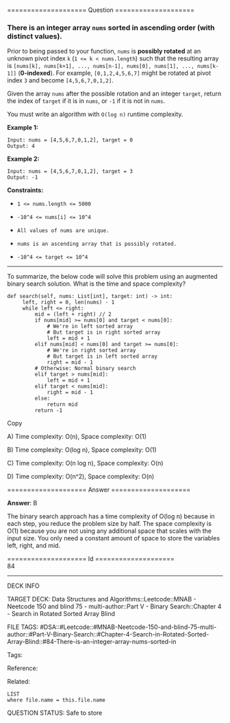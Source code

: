 ==================== Question ====================  

### There is an integer array `nums` sorted in ascending order (with **distinct** values).

Prior to being passed to your function, `nums` is **possibly rotated** at an unknown pivot index `k` (`1 <= k < nums.length`) such that the resulting array is `[nums[k], nums[k+1], ..., nums[n-1], nums[0], nums[1], ..., nums[k-1]]` (**0-indexed**). For example, `[0,1,2,4,5,6,7]` might be rotated at pivot index `3` and become `[4,5,6,7,0,1,2]`.

Given the array `nums` after the possible rotation and an integer `target`, return the index of `target` if it is in `nums`, or `-1` if it is not in `nums`.

You must write an algorithm with `O(log n)` runtime complexity.

**Example 1:**

<!-- codeblock-start -->
<pre><code>Input: nums = [4,5,6,7,0,1,2], target = 0
Output: 4
</code></pre>
<!-- codeblock-end -->

**Example 2:**

<!-- codeblock-start -->
<pre><code>Input: nums = [4,5,6,7,0,1,2], target = 3
Output: -1
</code></pre>
<!-- codeblock-end -->

**Constraints:**

- `1 <= nums.length <= 5000`

- `-10^4 <= nums[i] <= 10^4`

- `All values of nums are unique.`

- `nums is an ascending array that is possibly rotated.`

- `-10^4 <= target <= 10^4`

---

To summarize, the below code will solve this problem using an augmented binary search solution. What is the time and space complexity?

<!-- codeblock-start -->
<pre><code class="hljs language-python"><span class="hljs-keyword">def</span> <span class="hljs-title function_">search</span>(<span class="hljs-params">self, nums: <span class="hljs-type">List</span>[<span class="hljs-built_in">int</span>], target: <span class="hljs-built_in">int</span></span>) -> <span class="hljs-built_in">int</span>:
     left, right = <span class="hljs-number">0</span>, <span class="hljs-built_in">len</span>(nums) - <span class="hljs-number">1</span>
     <span class="hljs-keyword">while</span> left &#x3C;= right:
         mid = (left + right) // <span class="hljs-number">2</span>
         <span class="hljs-keyword">if</span> nums[mid] >= nums[<span class="hljs-number">0</span>] <span class="hljs-keyword">and</span> target &#x3C; nums[<span class="hljs-number">0</span>]:
             <span class="hljs-comment"># We're in left sorted array</span>
             <span class="hljs-comment"># But target is in right sorted array</span>
             left = mid + <span class="hljs-number">1</span>
         <span class="hljs-keyword">elif</span> nums[mid] &#x3C; nums[<span class="hljs-number">0</span>] <span class="hljs-keyword">and</span> target >= nums[<span class="hljs-number">0</span>]:
             <span class="hljs-comment"># We're in right sorted array</span>
             <span class="hljs-comment"># But target is in left sorted array</span>
             right = mid - <span class="hljs-number">1</span>
         <span class="hljs-comment"># Otherwise: Normal binary search</span>
         <span class="hljs-keyword">elif</span> target > nums[mid]:
             left = mid + <span class="hljs-number">1</span>
         <span class="hljs-keyword">elif</span> target &#x3C; nums[mid]:
             right = mid - <span class="hljs-number">1</span>
         <span class="hljs-keyword">else</span>:
             <span class="hljs-keyword">return</span> mid
         <span class="hljs-keyword">return</span> -<span class="hljs-number">1</span>
</code></pre>
<!-- codeblock-end -->

Copy

A) Time complexity: O(n), Space complexity: O(1)

B) Time complexity: O(log n), Space complexity: O(1)

C) Time complexity: O(n log n), Space complexity: O(n)

D) Time complexity: O(n^2), Space complexity: O(n)  

==================== Answer ====================  

**Answer**: B

The binary search approach has a time complexity of O(log n) because in each step, you reduce the problem size by half. The space complexity is O(1) because you are not using any additional space that scales with the input size. You only need a constant amount of space to store the variables left, right, and mid.

==================== Id ====================  
84

---

DECK INFO

TARGET DECK: Data Structures and Algorithms::Leetcode::MNAB - Neetcode 150 and blind 75 - multi-author::Part V - Binary Search::Chapter 4 - Search in Rotated Sorted Array Blind

FILE TAGS: #DSA::#Leetcode::#MNAB-Neetcode-150-and-blind-75-multi-author::#Part-V-Binary-Search::#Chapter-4-Search-in-Rotated-Sorted-Array-Blind::#84-There-is-an-integer-array-nums-sorted-in

Tags:

Reference:

Related:

```dataview
LIST
where file.name = this.file.name
```
QUESTION STATUS: Safe to store
